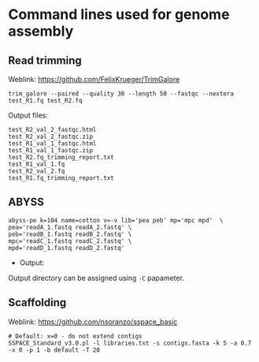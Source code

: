 # Command lines used for genome assembly


## Read trimming

Weblink: https://github.com/FelixKrueger/TrimGalore

```
trim_galore --paired --quality 30 --length 50 --fastqc --nextera test_R1.fq test_R2.fq
```

Output files:

```
test_R2_val_2_fastqc.html
test_R2_val_2_fastqc.zip
test_R1_val_1_fastqc.html
test_R1_val_1_fastqc.zip
test_R2.fq_trimming_report.txt
test_R1_val_1.fq
test_R2_val_2.fq
test_R1.fq_trimming_report.txt
```

## ABYSS

```
abyss-pe k=104 name=cotton v=-v lib='pea peb' mp='mpc mpd'  \
pea='readA_1.fastq readA_2.fastq' \
peb='readB_1.fastq readB_2.fastq' \
mpc='readC_1.fastq readC_2.fastq' \
mpd='readD_1.fastq readD_2.fastq'
```
* Output:

Output directory can be assigned using `-C` papameter. 

## Scaffolding

Weblink: https://github.com/nsoranzo/sspace_basic

```
# Default: x=0 - do not extend contigs
SSPACE_Standard_v3.0.pl -l libraries.txt -s contigs.fasta -k 5 -a 0.7 -x 0 -p 1 -b default -T 20

```


